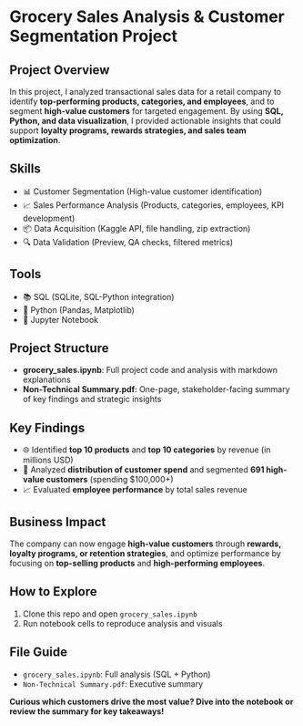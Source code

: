# Grocery Sales Analysis & Customer Segmentation Project

## Project Overview

In this project, I analyzed transactional sales data for a retail company to identify **top-performing products, categories, and employees**, and to segment **high-value customers** for targeted engagement. By using **SQL, Python, and data visualization**, I provided actionable insights that could support **loyalty programs, rewards strategies, and sales team optimization**.

## Skills

- 📊 Customer Segmentation (High-value customer identification)
- 📈 Sales Performance Analysis (Products, categories, employees, KPI development)
- 📦 Data Acquisition (Kaggle API, file handling, zip extraction)
- 🔍 Data Validation (Preview, QA checks, filtered metrics)

## Tools

- 📚 SQL (SQLite, SQL-Python integration)
- 🐍 Python (Pandas, Matplotlib)
- 📓 Jupyter Notebook

## Project Structure

- **grocery_sales.ipynb**: Full project code and analysis with markdown explanations
- **Non-Technical Summary.pdf**: One-page, stakeholder-facing summary of key findings and strategic insights

## Key Findings

- 🌐 Identified **top 10 products** and **top 10 categories** by revenue (in millions USD)
- 📅 Analyzed **distribution of customer spend** and segmented **691 high-value customers** (spending $100,000+)
- 📈 Evaluated **employee performance** by total sales revenue

## Business Impact

The company can now engage **high-value customers** through **rewards, loyalty programs, or retention strategies**, and optimize performance by focusing on **top-selling products** and **high-performing employees**.

## How to Explore

1. Clone this repo and open `grocery_sales.ipynb`
2. Run notebook cells to reproduce analysis and visuals

## File Guide

- `grocery_sales.ipynb`: Full analysis (SQL + Python)
- `Non-Technical Summary.pdf`: Executive summary

**Curious which customers drive the most value? Dive into the notebook or review the summary for key takeaways!**

